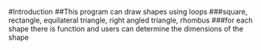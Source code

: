 #Introduction
##This program can draw shapes using loops
###square, rectangle, equilateral triangle, right angled triangle, rhombus
###for each shape there is function and users can determine the dimensions of the shape
